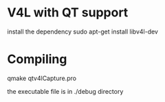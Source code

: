V4L with QT support
==

install the dependency
sudo apt-get install libv4l-dev

Compiling
==
qmake  qtv4lCapture.pro

the executable file is in ./debug directory
